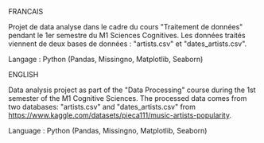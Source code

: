 FRANCAIS 

Projet de data analyse dans le cadre du cours "Traitement de données" pendant le 1er semestre du M1 Sciences Cognitives. 
Les données traités viennent de deux bases de données : "artists.csv" et "dates_artists.csv".

Langage : Python (Pandas, Missingno, Matplotlib, Seaborn)

ENGLISH

Data analysis project as part of the "Data Processing" course during the 1st semester of the M1 Cognitive Sciences. 
The processed data comes from two databases: "artists.csv" and "dates_artists.csv" from https://www.kaggle.com/datasets/pieca111/music-artists-popularity. 

Language : Python (Pandas, Missingno, Matplotlib, Seaborn)
